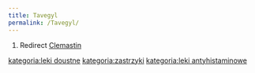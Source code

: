 ```yaml
---
title: Tavegyl
permalink: /Tavegyl/
---
```


1.  Redirect [Clemastin](/Clemastin "wikilink")

[kategoria:leki doustne](/kategoria:leki_doustne "wikilink") [kategoria:zastrzyki](/kategoria:zastrzyki "wikilink") [kategoria:leki antyhistaminowe](/kategoria:leki_antyhistaminowe "wikilink")